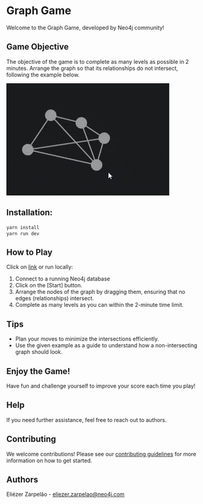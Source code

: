 # Graph Game

Welcome to the Graph Game, developed by Neo4j community! 

## Game Objective
The objective of the game is to complete as many levels as possible in 2 minutes. Arrange the graph so that its relationships do not intersect, following the example below.

![Gif example](https://raw.githubusercontent.com/elizarp/graph-game/main/src/assets/img/graph-game-help.gif)

## Installation:
```shell
yarn install
yarn run dev
```

## How to Play
Click on [link](https://proud-forest-04aaa370f.5.azurestaticapps.net/) or run locally:
1. Connect to a running Neo4j database
2. Click on the [Start] button.
3. Arrange the nodes of the graph by dragging them, ensuring that no edges (relationships) intersect.
4. Complete as many levels as you can within the 2-minute time limit.

## Tips
- Plan your moves to minimize the intersections efficiently.
- Use the given example as a guide to understand how a non-intersecting graph should look.

## Enjoy the Game!
Have fun and challenge yourself to improve your score each time you play!

## Help
If you need further assistance, feel free to reach out to authors.

## Contributing
We welcome contributions! Please see our [contributing guidelines](CONTRIBUTING.md) for more information on how to get started.

## Authors

Eliézer Zarpelão - eliezer.zarpelao@neo4j.com

